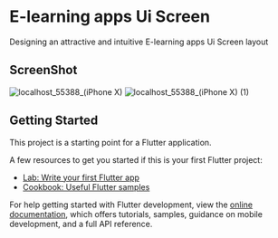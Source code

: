 # E-learning apps Ui Screen

Designing an attractive and intuitive E-learning apps Ui Screen layout
## ScreenShot
![localhost_55388_(iPhone X)](https://github.com/Jihad82/E-learning-apps-ui-using-flutter/assets/91656309/1bf4e2e2-c422-48e8-ba69-d94dc7dbcadd)
![localhost_55388_(iPhone X) (1)](https://github.com/Jihad82/E-learning-apps-ui-using-flutter/assets/91656309/80bd1bdf-0382-4dbf-8c9d-31a7330f1971)

## Getting Started

This project is a starting point for a Flutter application.

A few resources to get you started if this is your first Flutter project:

- [Lab: Write your first Flutter app](https://docs.flutter.dev/get-started/codelab)
- [Cookbook: Useful Flutter samples](https://docs.flutter.dev/cookbook)

For help getting started with Flutter development, view the
[online documentation](https://docs.flutter.dev/), which offers tutorials,
samples, guidance on mobile development, and a full API reference.
